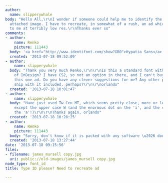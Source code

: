 ```yaml
---
author:
  name: slipperywhale
body: "Hello All,\r\nI wonder if someone could help me to identify the font in the
  attached image. I have to recreate, in somewhat of a rush, an ad which was submitted
  to me at terribly low res.\r\nThanks ever so"
comments:
- author:
    name: Renko
    picture: 111443
  body: '<a href="http://www.identifont.com/show?GB0">Hypatia Sans</a> by Thomas Phinney. '
  created: '2013-07-18 09:52:09'
- author:
    name: slipperywhale
  body: "Thank you very much Renko,\r\n\r\nIs this a standard font with later versions
    of InDesign? I have CS2, so not an option in there, and I can't buy it just for
    this one ad. Do you have any clever suggestions for me? Any other programmes that
    ship with it included, perhaps?\r\n\r\norlando"
  created: '2013-07-18 10:01:47'
- author:
    name: slipperywhale
  body: "Have just used Tw Cen MT, which seems pretty close, more or less everything
    except the upper case W (and the enormous dot on the 'i', and the crazy bowl on
    the 'a'!)\r\n\r\nThanks again, orlando"
  created: '2013-07-18 10:28:25'
- author:
    name: Renko
    picture: 111443
  body: "Sorry, don't know if it is packed with any software \u2026 doubt it, though. "
  created: '2013-07-18 13:27:44'
date: '2013-07-18 09:15:56'
files:
- filename: james_mursell copy.jpg
  uri: public://old-images/james_mursell copy.jpg
node_type: font_id
title: Type ID please? Need to recreate ad

---
```

